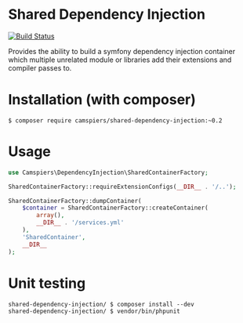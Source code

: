 # Shared Dependency Injection

[![Build Status](https://travis-ci.org/camspiers/shared-dependency-injection.png?branch=master)](https://travis-ci.org/camspiers/shared-dependency-injection)

Provides the ability to build a symfony dependency injection container which multiple unrelated module or libraries add their extensions and compiler passes to.

# Installation (with composer)

	$ composer require camspiers/shared-dependency-injection:~0.2

# Usage

```php
use Camspiers\DependencyInjection\SharedContainerFactory;

SharedContainerFactory::requireExtensionConfigs(__DIR__ . '/..');

SharedContainerFactory::dumpContainer(
    $container = SharedContainerFactory::createContainer(
        array(),
        __DIR__ . '/services.yml'
    ),
    'SharedContainer',
    __DIR__
);
```

# Unit testing

	shared-dependency-injection/ $ composer install --dev
	shared-dependency-injection/ $ vendor/bin/phpunit
